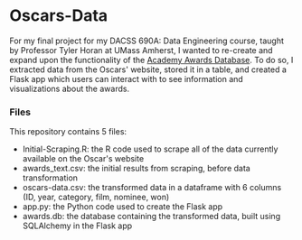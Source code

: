 # Oscars-Data
For my final project for my DACSS 690A: Data Engineering course, taught by Professor Tyler Horan at UMass Amherst, I wanted to re-create and expand upon the functionality of the [Academy Awards Database](https://awardsdatabase.oscars.org/). To do so, I extracted data from the Oscars' website, stored it in a table, and created a Flask app which users can interact with to see information and visualizations about the awards.

### Files
This repository contains 5 files:
- Initial-Scraping.R: the R code used to scrape all of the data currently available on the Oscar's website
- awards_text.csv: the initial results from scraping, before data transformation
- oscars-data.csv: the transformed data in a dataframe with 6 columns (ID, year, category, film, nominee, won)
- app.py: the Python code used to create the Flask app
- awards.db: the database containing the transformed data, built using SQLAlchemy in the Flask app
